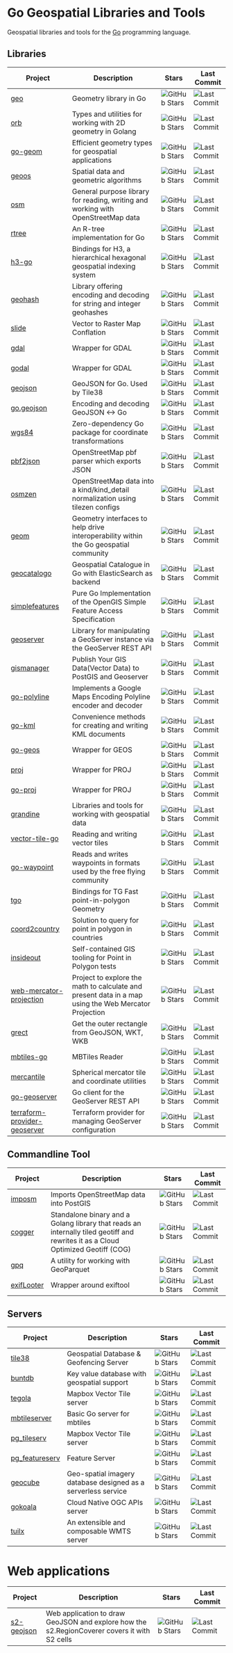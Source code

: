 # Go Geospatial Libraries and Tools

Geospatial libraries and tools for the [Go](https://go.dev/) programming language.

## Libraries


| Project                   | Description                                                             | Stars                                       | Last Commit                                                |
|---------------------------|-------------------------------------------------------------------------|---------------------------------------------|------------------------------------------------------------|
| [geo](https://github.com/golang/geo) | Geometry library in Go                                               | ![GitHub Stars](https://img.shields.io/github/stars/golang/geo) | ![Last Commit](https://img.shields.io/github/last-commit/golang/geo/master) |
| [orb](https://github.com/paulmach/orb) | Types and utilities for working with 2D geometry in Golang              | ![GitHub Stars](https://img.shields.io/github/stars/paulmach/orb) | ![Last Commit](https://img.shields.io/github/last-commit/paulmach/orb/master) |
| [go-geom](https://github.com/twpayne/go-geom) | Efficient geometry types for geospatial applications                     | ![GitHub Stars](https://img.shields.io/github/stars/twpayne/go-geom) | ![Last Commit](https://img.shields.io/github/last-commit/twpayne/go-geom/master) |
| [geoos](https://github.com/spatial-go/geoos) | Spatial data and geometric algorithms                                   | ![GitHub Stars](https://img.shields.io/github/stars/spatial-go/geoos) | ![Last Commit](https://img.shields.io/github/last-commit/spatial-go/geoos/main) |
| [osm](https://github.com/paulmach/osm) | General purpose library for reading, writing and working with OpenStreetMap data | ![GitHub Stars](https://img.shields.io/github/stars/paulmach/osm) | ![Last Commit](https://img.shields.io/github/last-commit/paulmach/osm/master) |
| [rtree](https://github.com/tidwall/rtree) | An R-tree implementation for Go                                          | ![GitHub Stars](https://img.shields.io/github/stars/tidwall/rtree) | ![Last Commit](https://img.shields.io/github/last-commit/tidwall/rtree/master) |
| [h3-go](https://github.com/uber/h3-go) | Bindings for H3, a hierarchical hexagonal geospatial indexing system      | ![GitHub Stars](https://img.shields.io/github/stars/uber/h3-go) | ![Last Commit](https://img.shields.io/github/last-commit/uber/h3-go/master) |
| [geohash](https://github.com/mmcloughlin/geohash) | Library offering encoding and decoding for string and integer geohashes  | ![GitHub Stars](https://img.shields.io/github/stars/mmcloughlin/geohash) | ![Last Commit](https://img.shields.io/github/last-commit/mmcloughlin/geohash/master) |
| [slide](https://github.com/paulmach/slide) | Vector to Raster Map Conflation                                          | ![GitHub Stars](https://img.shields.io/github/stars/paulmach/slide) | ![Last Commit](https://img.shields.io/github/last-commit/paulmach/slide/master) |
| [gdal](https://github.com/lukeroth/gdal) | Wrapper for GDAL                                                        | ![GitHub Stars](https://img.shields.io/github/stars/lukeroth/gdal) | ![Last Commit](https://img.shields.io/github/last-commit/lukeroth/gdal/master) |
| [godal](https://github.com/airbusgeo/godal) | Wrapper for GDAL                                                        | ![GitHub Stars](https://img.shields.io/github/stars/airbusgeo/godal) | ![Last Commit](https://img.shields.io/github/last-commit/airbusgeo/godal/main) |
| [geojson](https://github.com/tidwall/geojson) | GeoJSON for Go. Used by Tile38                                           | ![GitHub Stars](https://img.shields.io/github/stars/tidwall/geojson) | ![Last Commit](https://img.shields.io/github/last-commit/tidwall/geojson/master) |
| [go.geojson](https://github.com/paulmach/go.geojson) | Encoding and decoding GeoJSON <-> Go                                    | ![GitHub Stars](https://img.shields.io/github/stars/paulmach/go.geojson) | ![Last Commit](https://img.shields.io/github/last-commit/paulmach/go.geojson/master) |
| [wgs84](https://github.com/wroge/wgs84) | Zero-dependency Go package for coordinate transformations                | ![GitHub Stars](https://img.shields.io/github/stars/wroge/wgs84) | ![Last Commit](https://img.shields.io/github/last-commit/wroge/wgs84/main) |
| [pbf2json](https://github.com/pelias/pbf2json) | OpenStreetMap pbf parser which exports JSON                              | ![GitHub Stars](https://img.shields.io/github/stars/pelias/pbf2json) | ![Last Commit](https://img.shields.io/github/last-commit/pelias/pbf2json/master) |
| [osmzen](https://github.com/paulmach/osmzen) | OpenStreetMap data into a kind/kind_detail normalization using tilezen configs | ![GitHub Stars](https://img.shields.io/github/stars/paulmach/osmzen) | ![Last Commit](https://img.shields.io/github/last-commit/paulmach/osmzen/master) |
| [geom](https://github.com/go-spatial/geom) | Geometry interfaces to help drive interoperability within the Go geospatial community | ![GitHub Stars](https://img.shields.io/github/stars/go-spatial/geom) | ![Last Commit](https://img.shields.io/github/last-commit/go-spatial/geom/master) |
| [geocatalogo](https://github.com/go-spatial/geocatalogo) | Geospatial Catalogue in Go with ElasticSearch as backend                | ![GitHub Stars](https://img.shields.io/github/stars/go-spatial/geocatalogo) | ![Last Commit](https://img.shields.io/github/last-commit/go-spatial/geocatalogo/master) |
| [simplefeatures](https://github.com/peterstace/simplefeatures) | Pure Go Implementation of the OpenGIS Simple Feature Access Specification | ![GitHub Stars](https://img.shields.io/github/stars/peterstace/simplefeatures) | ![Last Commit](https://img.shields.io/github/last-commit/peterstace/simplefeatures/master) |
| [geoserver](https://github.com/hishamkaram/geoserver) | Library for manipulating a GeoServer instance via the GeoServer REST API | ![GitHub Stars](https://img.shields.io/github/stars/hishamkaram/geoserver) | ![Last Commit](https://img.shields.io/github/last-commit/hishamkaram/geoserver/master) |
| [gismanager](https://github.com/hishamkaram/gismanager) | Publish Your GIS Data(Vector Data) to PostGIS and Geoserver              | ![GitHub Stars](https://img.shields.io/github/stars/hishamkaram/gismanager) | ![Last Commit](https://img.shields.io/github/last-commit/hishamkaram/gismanager/master) |
| [go-polyline](https://github.com/twpayne/go-polyline) | Implements a Google Maps Encoding Polyline encoder and decoder           | ![GitHub Stars](https://img.shields.io/github/stars/twpayne/go-polyline) | ![Last Commit](https://img.shields.io/github/last-commit/twpayne/go-polyline/master) |
| [go-kml](https://github.com/twpayne/go-kml) | Convenience methods for creating and writing KML documents               | ![GitHub Stars](https://img.shields.io/github/stars/twpayne/go-kml) | ![Last Commit](https://img.shields.io/github/last-commit/twpayne/go-kml/master) |
| [go-geos](https://github.com/twpayne/go-geos) | Wrapper for GEOS                                                        | ![GitHub Stars](https://img.shields.io/github/stars/twpayne/go-geos) | ![Last Commit](https://img.shields.io/github/last-commit/twpayne/go-geos/master) |
| [proj](https://github.com/go-spatial/proj) | Wrapper for PROJ                                                        | ![GitHub Stars](https://img.shields.io/github/stars/go-spatial/proj) | ![Last Commit](https://img.shields.io/github/last-commit/go-spatial/proj/master) |
| [go-proj](https://github.com/twpayne/go-proj) | Wrapper for PROJ                                                        | ![GitHub Stars](https://img.shields.io/github/stars/twpayne/go-proj) | ![Last Commit](https://img.shields.io/github/last-commit/twpayne/go-proj/master) |
| [grandine](https://github.com/thomersch/grandine)   | Libraries and tools for working with geospatial data     | ![GitHub Stars](https://img.shields.io/github/stars/thomersch/grandine) | ![Last Commit](https://img.shields.io/github/last-commit/thomersch/grandine/master) |
| [vector-tile-go](https://github.com/murphy214/vector-tile-go) | Reading and writing vector tiles                   | ![GitHub Stars](https://img.shields.io/github/stars/murphy214/vector-tile-go) | ![Last Commit](https://img.shields.io/github/last-commit/murphy214/vector-tile-go/master) |
| [go-waypoint](https://github.com/twpayne/go-waypoint) | Reads and writes waypoints in formats used by the free flying community | ![GitHub Stars](https://img.shields.io/github/stars/twpayne/go-waypoint) | ![Last Commit](https://img.shields.io/github/last-commit/twpayne/go-waypoint/master) |
| [tgo](https://github.com/akhenakh/tgo) | Bindings for TG Fast point-in-polygon Geometry                            | ![GitHub Stars](https://img.shields.io/github/stars/akhenakh/tgo) | ![Last Commit](https://img.shields.io/github/last-commit/akhenakh/tgo/main) |
| [coord2country](https://github.com/akhenakh/coord2country) | Solution to query for point in polygon in countries                      | ![GitHub Stars](https://img.shields.io/github/stars/akhenakh/coord2country) | ![Last Commit](https://img.shields.io/github/last-commit/akhenakh/coord2country/main) |
| [insideout](https://github.com/akhenakh/insideout) | Self-contained GIS tooling for Point in Polygon tests                     | ![GitHub Stars](https://img.shields.io/github/stars/akhenakh/insideout) | ![Last Commit](https://img.shields.io/github/last-commit/akhenakh/insideout/master) |
| [web-mercator-projection](https://github.com/jorelosorio/web-mercator-projection) | Project to explore the math to calculate and present data in a map using the Web Mercator Projection | ![GitHub Stars](https://img.shields.io/github/stars/jorelosorio/web-mercator-projection) | ![Last Commit](https://img.shields.io/github/last-commit/jorelosorio/web-mercator-projection/main) |
| [grect](https://github.com/tidwall/grect) | Get the outer rectangle from GeoJSON, WKT, WKB                             | ![GitHub Stars](https://img.shields.io/github/stars/tidwall/grect) | ![Last Commit](https://img.shields.io/github/last-commit/tidwall/grect/master) |
| [mbtiles-go](https://github.com/brendan-ward/mbtiles-go) | MBTiles Reader                                         | ![GitHub Stars](https://img.shields.io/github/stars/brendan-ward/mbtiles-go) | ![Last Commit](https://img.shields.io/github/last-commit/brendan-ward/mbtiles-go/main) |
| [mercantile](https://github.com/murphy214/mercantile) | Spherical mercator tile and coordinate utilities       | ![GitHub Stars](https://img.shields.io/github/stars/murphy214/mercantile) | ![Last Commit](https://img.shields.io/github/last-commit/murphy214/mercantile/main) |
| [go-geoserver](https://github.com/camptocamp/go-geoserver) | Go client for the GeoServer REST API       | ![GitHub Stars](https://img.shields.io/github/stars/camptocamp/go-geoserver) | ![Last Commit](https://img.shields.io/github/last-commit/camptocamp/go-geoserver/master) |
| [terraform-provider-geoserver](https://github.com/camptocamp/terraform-provider-geoserver) | Terraform provider for managing GeoServer configuration | ![GitHub Stars](https://img.shields.io/github/stars/camptocamp/terraform-provider-geoserver) | ![Last Commit](https://img.shields.io/github/last-commit/camptocamp/terraform-provider-geoserver/master) |




## Commandline Tool

| Project               | Description                                                             | Stars                                       | Last Commit                                                |
|-----------------------|-------------------------------------------------------------------------|---------------------------------------------|------------------------------------------------------------|
| [imposm](https://github.com/omniscale/imposm3) | Imports OpenStreetMap data into PostGIS                                  | ![GitHub Stars](https://img.shields.io/github/stars/omniscale/imposm3) | ![Last Commit](https://img.shields.io/github/last-commit/omniscale/imposm3/master) |
| [cogger](https://github.com/airbusgeo/cogger) | Standalone binary and a Golang library that reads an internally tiled geotiff and rewrites it as a Cloud Optimized Geotiff (COG) | ![GitHub Stars](https://img.shields.io/github/stars/airbusgeo/cogger) | ![Last Commit](https://img.shields.io/github/last-commit/airbusgeo/cogger/main) |
| [gpq](https://github.com/planetlabs/gpq) | A utility for working with GeoParquet                                    | ![GitHub Stars](https://img.shields.io/github/stars/planetlabs/gpq) | ![Last Commit](https://img.shields.io/github/last-commit/planetlabs/gpq/main) |
| [exifLooter](https://github.com/aydinnyunus/exifLooter) | Wrapper around exiftool                              | ![GitHub Stars](https://img.shields.io/github/stars/aydinnyunus/exifLooter) | ![Last Commit](https://img.shields.io/github/last-commit/aydinnyunus/exifLooter/main) |





## Servers

| Project               | Description                                                             | Stars                                       | Last Commit                                                |
|-----------------------|-------------------------------------------------------------------------|---------------------------------------------|------------------------------------------------------------|
| [tile38](https://tile38.com/) | Geospatial Database & Geofencing Server                                | ![GitHub Stars](https://img.shields.io/github/stars/tidwall/tile38) | ![Last Commit](https://img.shields.io/github/last-commit/tidwall/tile38/master) |
| [buntdb](https://github.com/tidwall/buntdb) | Key value database with geospatial support                             | ![GitHub Stars](https://img.shields.io/github/stars/tidwall/buntdb) | ![Last Commit](https://img.shields.io/github/last-commit/tidwall/buntdb/master) |
| [tegola](https://github.com/go-spatial/tegola) | Mapbox Vector Tile server                                              | ![GitHub Stars](https://img.shields.io/github/stars/go-spatial/tegola) | ![Last Commit](https://img.shields.io/github/last-commit/go-spatial/tegola/master) |
| [mbtileserver](https://github.com/consbio/mbtileserver) | Basic Go server for mbtiles                                              | ![GitHub Stars](https://img.shields.io/github/stars/consbio/mbtileserver) | ![Last Commit](https://img.shields.io/github/last-commit/consbio/mbtileserver/main) |
| [pg_tileserv](https://github.com/CrunchyData/pg_tileserv) | Mapbox Vector Tile server                                              | ![GitHub Stars](https://img.shields.io/github/stars/CrunchyData/pg_tileserv) | ![Last Commit](https://img.shields.io/github/last-commit/CrunchyData/pg_tileserv/master) |
| [pg_featureserv](https://github.com/CrunchyData/pg_featureserv) | Feature Server                                                       | ![GitHub Stars](https://img.shields.io/github/stars/CrunchyData/pg_featureserv) | ![Last Commit](https://img.shields.io/github/last-commit/CrunchyData/pg_featureserv/master) |
| [geocube](https://github.com/airbusgeo/geocube) | Geo-spatial imagery database designed as a serverless service          | ![GitHub Stars](https://img.shields.io/github/stars/airbusgeo/geocube) | ![Last Commit](https://img.shields.io/github/last-commit/airbusgeo/geocube/main) |
| [gokoala](https://github.com/PDOK/gokoala) | Cloud Native OGC APIs server                                           | ![GitHub Stars](https://img.shields.io/github/stars/PDOK/gokoala) | ![Last Commit](https://img.shields.io/github/last-commit/PDOK/gokoala/master) |
| [tuilx](https://github.com/chavacava/tuilx) | An extensible and composable WMTS server                                | ![GitHub Stars](https://img.shields.io/github/stars/chavacava/tuilx) | ![Last Commit](https://img.shields.io/github/last-commit/chavacava/tuilx/master) |


# Web applications

| Project           | Description                                                             | Stars                                       | Last Commit                                                |
|-------------------|-------------------------------------------------------------------------|---------------------------------------------|------------------------------------------------------------|
| [s2-geojson](https://github.com/pantrif/s2-geojson) | Web application to draw GeoJSON and explore how the s2.RegionCoverer covers it with S2 cells | ![GitHub Stars](https://img.shields.io/github/stars/pantrif/s2-geojson) | ![Last Commit](https://img.shields.io/github/last-commit/pantrif/s2-geojson/develop) |
